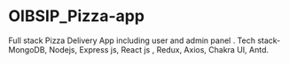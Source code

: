 # OIBSIP_Pizza-app
Full stack Pizza Delivery App including user and admin panel . Tech stack- MongoDB, Nodejs, Express js, React js , Redux, Axios, Chakra UI, Antd.
